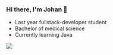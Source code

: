 ### Hi there, I'm Johan 👋
- Last year fullstack-developer student
- Bachelor of medical science
- Currently learning Java

![](https://github-readme-stats.vercel.app/api/top-langs/?username=jfMoller&theme=one_dark_pro&hide_border=true&include_all_commits=true&count_private=true&layout=compact)

